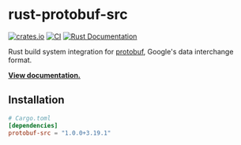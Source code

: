 # rust-protobuf-src

[![crates.io](https://img.shields.io/crates/v/protobuf-src.svg)](https://crates.io/crates/protobuf-src)
[![CI](https://github.com/MaterializeInc/rust-protobuf-src/workflows/CI/badge.svg)](https://github.com/MaterializeInc/rust-protobuf-src/actions?query=workflow%3ACI+branch%3Amaster)
[![Rust Documentation](https://img.shields.io/badge/api-rustdoc-blue.svg)][docs]

Rust build system integration for [protobuf], Google's data interchange format.

**[View documentation.][docs]**

## Installation

```toml
# Cargo.toml
[dependencies]
protobuf-src = "1.0.0+3.19.1"
```

[protobuf]: https://developers.google.com/protocol-buffers
[docs]: https://docs.rs/protobuf-src/1.0.0+3.19.1/protobuf_src
